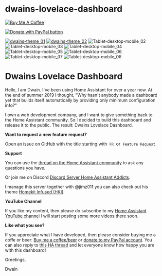 # dwains-lovelace-dashboard

<a href="https://www.buymeacoffee.com/FAkYvrx" target="_blank"><img src="https://www.buymeacoffee.com/assets/img/custom_images/white_img.png" alt="Buy Me A Coffee" style="height: auto !important;width: auto !important;" ></a>

<a href="https://www.paypal.com/cgi-bin/webscr?cmd=_s-xclick&hosted_button_id=QQ5LBNQWLW2ZQ&source=url"><img src="https://www.paypalobjects.com/en_US/NL/i/btn/btn_donateCC_LG.gif" title="PayPal - The safer, easier way to pay online!" alt="Donate with PayPal button"></a>

[![dwains-theme_01](https://user-images.githubusercontent.com/3868853/73613069-43326600-45f2-11ea-99a5-8f058530d72e.jpg)](https://dwainscheeren.github.io/dwains-lovelace-dashboard/)
[![dwains-theme_02](https://user-images.githubusercontent.com/3868853/73613071-4594c000-45f2-11ea-852e-7a2eae5c1dec.jpg)](https://youtu.be/Wdh0q8K3JSk)
![Tablet-desktop-mobile_02](https://user-images.githubusercontent.com/3868853/78458829-ab65fc80-76b4-11ea-9198-d67dc58e8003.jpg)
![Tablet-desktop-mobile_03](https://user-images.githubusercontent.com/3868853/78458831-ac972980-76b4-11ea-8c07-9e6457011c48.jpg)
![Tablet-desktop-mobile_04](https://user-images.githubusercontent.com/3868853/78458832-ac972980-76b4-11ea-8f46-cf57f7272dd6.jpg)
![Tablet-desktop-mobile_05](https://user-images.githubusercontent.com/3868853/78458833-ad2fc000-76b4-11ea-8ebb-4f44b2bf43ba.jpg)
![Tablet-desktop-mobile_06](https://user-images.githubusercontent.com/3868853/78458834-ad2fc000-76b4-11ea-8cd1-424e9901f34e.jpg)
![Tablet-desktop-mobile_07](https://user-images.githubusercontent.com/3868853/78458836-ad2fc000-76b4-11ea-91e9-30e7d1c236bb.jpg)
![Tablet-desktop-mobile_08](https://user-images.githubusercontent.com/3868853/78458837-adc85680-76b4-11ea-85df-69a641763767.jpg)


# Dwains Lovelace Dashboard

Hello, I am Dwain. I've been using Home Assistant for over a year now. At the end of summer 2019 I thought, "Why hasn't anybody made a dashboard yet that builds itself automatically by providing only minimum configuration info?" 

I own a web development company, and I want to give something back to the Home Assistant community. So I decided to build this dashboard and release it to the public. The result: Dwains Lovelace Dashboard.

**Want to request a new feature request?**

[Open an issue on GitHub](https://github.com/dwainscheeren/dwains-lovelace-dashboard/issues/new) with the title starting with  `FR`  or  `Feature Request`.


**Support**

You can use the [thread on the Home Assistant community](https://community.home-assistant.io/t/dwains-theme-an-auto-generating-lovelace-ui-theme/168593) to ask any questions you have. 

Or join me on Discord [Discord Server Home Assistant Addicts](https://discord.gg/7yt64uX).

I manage this server together with @jimz011 you can also check out his theme [Homekit Infused (HKI)](https://community.home-assistant.io/t/homekit-infused-hki-v1-0-beta-updated-28-01-2020/117086?u=dwains). 

**YouTube Channel**

If you like my content, then please do subscribe to my [Home Assistant YouTube channel](https://www.youtube.com/channel/UCb2GBaLC4d0rVn9pZbYbQ9A) I will start posting some more videos there soon.

**Like what you see?**

If you appreciate what I have developed, then please consider buying me a coffe or beer: [Buy me a coffee/beer](https://www.buymeacoffee.com/FAkYvrx) or [donate to my PayPal account](https://www.paypal.com/cgi-bin/webscr?cmd=_s-xclick&hosted_button_id=QQ5LBNQWLW2ZQ&source=urldonate).
You can also reply to [this HA thread](https://community.home-assistant.io/t/dwains-theme-an-auto-generating-lovelace-ui-theme/168593) and let everyone know how happy you are with this dashboard!

Greetings,

Dwain
